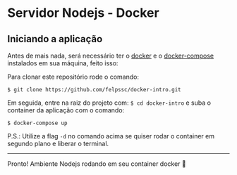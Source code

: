 # Servidor Nodejs - Docker

## Iniciando a aplicação
Antes de mais nada, será necessário ter o [docker](https://www.docker.com/get-started) e o [docker-compose](https://docs.docker.com/compose/install/) instalados em sua máquina, feito isso:

Para clonar este repositório rode o comando:
```
$ git clone https://github.com/felpssc/docker-intro.git
``` 

Em seguida, entre na raiz do projeto com: `$ cd docker-intro` e suba o container da aplicação com o comando: 
``` 
$ docker-compose up
```
P.S.: Utilize a flag `-d` no comando acima se quiser rodar o container em segundo plano e liberar o terminal.  

---

Pronto! Ambiente Nodejs rodando em seu container docker 🐳


